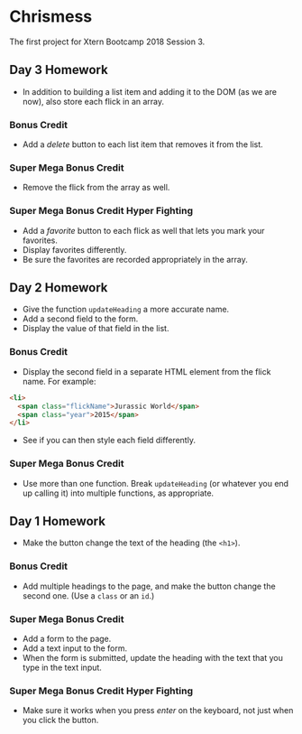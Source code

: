 # Chrismess

The first project for Xtern Bootcamp 2018 Session 3.

## Day 3 Homework

* In addition to building a list item and adding it to the DOM (as we are now), also store each flick in an array.

### Bonus Credit

* Add a _delete_ button to each list item that removes it from the list.

### Super Mega Bonus Credit

* Remove the flick from the array as well.

### Super Mega Bonus Credit Hyper Fighting

* Add a _favorite_ button to each flick as well that lets you mark your favorites.
* Display favorites differently.
* Be sure the favorites are recorded appropriately in the array.

## Day 2 Homework

* Give the function `updateHeading` a more accurate name.
* Add a second field to the form.
* Display the value of that field in the list.

### Bonus Credit

* Display the second field in a separate HTML element from the flick name. For example:

```html
<li>
  <span class="flickName">Jurassic World</span>
  <span class="year">2015</span>
</li>
```

* See if you can then style each field differently.

### Super Mega Bonus Credit

* Use more than one function. Break `updateHeading` (or whatever you end up calling it) into multiple functions, as appropriate.

## Day 1 Homework

* Make the button change the text of the heading (the `<h1>`).

### Bonus Credit

* Add multiple headings to the page, and make the button change the second one. (Use a `class` or an `id`.)

### Super Mega Bonus Credit

* Add a form to the page.
* Add a text input to the form.
* When the form is submitted, update the heading with the text that you type in the text input.

### Super Mega Bonus Credit Hyper Fighting

* Make sure it works when you press _enter_ on the keyboard, not just when you click the button.
